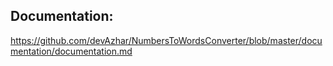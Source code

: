 
## Documentation:

https://github.com/devAzhar/NumbersToWordsConverter/blob/master/documentation/documentation.md

